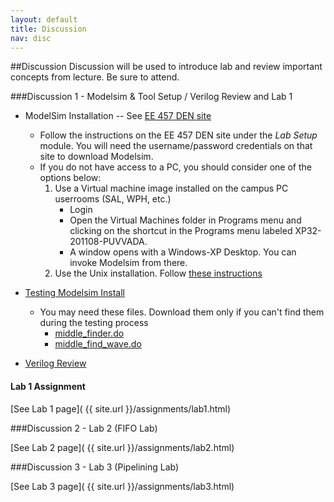 ```yaml
---
layout: default
title: Discussion
nav: disc
---
```


##Discussion
Discussion will be used to introduce lab and review important concepts from lecture.  Be sure to attend.

###Discussion 1 - Modelsim & Tool Setup / Verilog Review and Lab 1
- ModelSim Installation -- See [EE 457 DEN site](https://courses.uscden.net/d2l/home)
    - Follow the instructions on the EE 457 DEN site under the *Lab Setup* module. You will need the username/password credentials on that site to download Modelsim.
    - If you do not have access to a PC, you should consider one of the options below:
        1. Use a Virtual machine image installed on the campus PC userrooms (SAL, WPH, etc.)
            - Login
            - Open the Virtual Machines folder in Programs menu and clicking on the shortcut in the Programs menu labeled XP32-201108-PUVVADA.
            - A window opens with a Windows-XP Desktop. You can invoke Modelsim from there. 
        1. Use the Unix installation.  Follow [these instructions](http://www-classes.usc.edu/engr/ee-s/457/ee457_Verilog/ee457_unix_modelsim_setup_and_testing.pdf)

- [Testing Modelsim Install]({{site.url}}/docs/EE457_ModelSim_PE_Testing_USC.pdf)
    - You may need these files. Download them only if you can't find them during the testing process
        - [middle_finder.do](http://ee.usc.edu/~redekopp/ee457/middle_finder.do)
        - [middle_find_wave.do](http://ee.usc.edu/~redekopp/ee457/middle_finder.do)
       
- [Verilog Review](http://ee.usc.edu/%7Eredekopp/ee457/slides/EE457Unit1b_VerilogDiscussion.pdf)

#### Lab 1 Assignment

[See Lab 1 page]( {{ site.url }}/assignments/lab1.html)

###Discussion 2 - Lab 2 (FIFO Lab)

[See Lab 2 page]( {{ site.url }}/assignments/lab2.html)

###Discussion 3 - Lab 3 (Pipelining Lab)

[See Lab 3 page]( {{ site.url }}/assignments/lab3.html)
